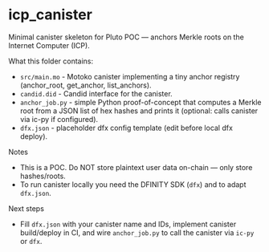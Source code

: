 # icp_canister

Minimal canister skeleton for Pluto POC — anchors Merkle roots on the Internet Computer (ICP).

What this folder contains:
- `src/main.mo` - Motoko canister implementing a tiny anchor registry (anchor_root, get_anchor, list_anchors).
- `candid.did` - Candid interface for the canister.
- `anchor_job.py` - simple Python proof-of-concept that computes a Merkle root from a JSON list of hex hashes and prints it (optional: calls canister via ic-py if configured).
- `dfx.json` - placeholder dfx config template (edit before local dfx deploy).

Notes
- This is a POC. Do NOT store plaintext user data on-chain — only store hashes/roots.
- To run canister locally you need the DFINITY SDK (`dfx`) and to adapt `dfx.json`.

Next steps
- Fill `dfx.json` with your canister name and IDs, implement canister build/deploy in CI, and wire `anchor_job.py` to call the canister via `ic-py` or `dfx`.
